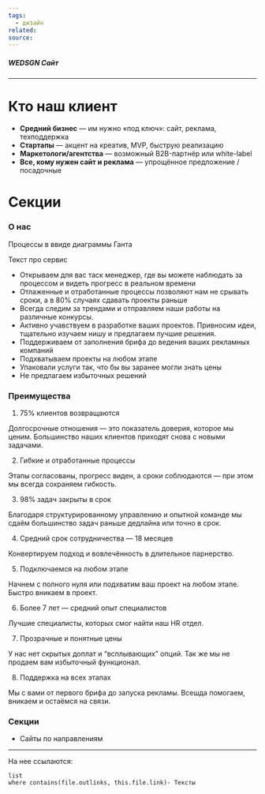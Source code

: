 ```yaml
---
tags:
  - дизайн
related: 
source:
---
```

##### WEDSGN Сайт
---


# Кто наш клиент
- **Средний бизнес** — им нужно «под ключ»: сайт, реклама, техподдержка
- **Стартапы** — акцент на креатив, MVP, быструю реализацию    
- **Маркетологи/агентства** — возможный B2B-партнёр или white-label    
- **Все, кому нужен сайт и реклама** — упрощённое предложение / посадочные

# Секции
### О нас
Процессы в ввиде диаграммы Ганта

Текст про сервис
- Открываем для вас таск менеджер, где вы можете наблюдать за процессом и видеть прогресс в реальном времени
- Отлаженные и отработанные процессы позволяют нам не срывать сроки, а в 80% случаях сдавать проекты раньше
- Всегда следим за трендами и отправляем наши работы на различные конкурсы.
- Активно учавствуем в разработке ваших проектов. Привносим идеи, тщательно изучаем нишу и предлагаем лучшие решения.
- Поддерживаем от заполнения брифа до ведения ваших рекламных компаний
- Подхватываем проекты на любом этапе
- Упаковали услуги так, что бы вы заранее могли знать цены
- Не предлагаем избыточных решений


### Преимущества
1. 75% клиентов возвращаются

Долгосрочные отношения — это показатель доверия, которое мы ценим. Большинство наших клиентов приходят снова с новыми задачами.

2. Гибкие и отработанные процессы

Этапы согласованы, прогресс виден, а сроки соблюдаются — при этом мы всегда сохраняем гибкость.

3. 98% задач закрыты в срок

Благодаря структурированному управлению и опытной команде мы сдаём большинство задач раньше дедлайна или точно в срок.

4. Средний срок сотрудничества — 18 месяцев

Конвертируем подход и вовлечённость в длительное парнерство.

5. Подключаемся на любом этапе

Начнем с полного нуля или подхватим ваш проект на любом этапе. Быстро вникаем в проект.

6. Более 7 лет — средний опыт специалистов

Лучшие специалисты, которых смог найти наш HR отдел.

7. Прозрачные и понятные цены

У нас нет скрытых доплат и “всплывающих” опций. Так же мы не продаем вам избыточный функционал.

8. Поддержка на всех этапах

Мы с вами от первого брифа до запуска рекламы. Всешда помогаем, вникаем и остаёмся на связи.


### Секции
- Сайты по направлениям


---
На нее ссылаются:
```dataview
list
where contains(file.outlinks, this.file.link)- Тексты
